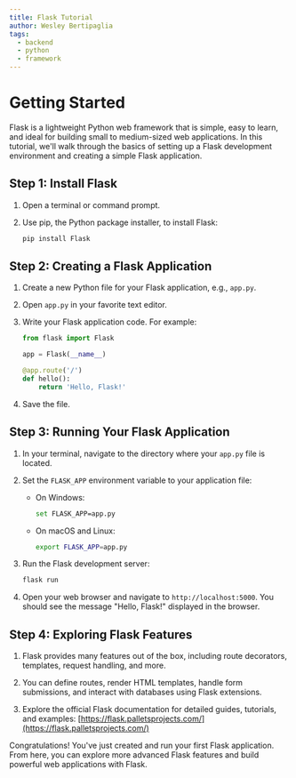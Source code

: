 ```yaml
---
title: Flask Tutorial
author: Wesley Bertipaglia
tags:
  - backend
  - python
  - framework
---
```

# Getting Started

Flask is a lightweight Python web framework that is simple, easy to learn, and ideal for building small to medium-sized web applications. In this tutorial, we'll walk through the basics of setting up a Flask development environment and creating a simple Flask application.

## Step 1: Install Flask

1. Open a terminal or command prompt.

2. Use pip, the Python package installer, to install Flask:

    ```bash
    pip install Flask
    ```

## Step 2: Creating a Flask Application

1. Create a new Python file for your Flask application, e.g., `app.py`.

2. Open `app.py` in your favorite text editor.

3. Write your Flask application code. For example:

    ```python
    from flask import Flask

    app = Flask(__name__)

    @app.route('/')
    def hello():
        return 'Hello, Flask!'
    ```

4. Save the file.

## Step 3: Running Your Flask Application

1. In your terminal, navigate to the directory where your `app.py` file is located.

2. Set the `FLASK_APP` environment variable to your application file:

    - On Windows:

        ```bash
        set FLASK_APP=app.py
        ```

    - On macOS and Linux:

        ```bash
        export FLASK_APP=app.py
        ```

3. Run the Flask development server:

    ```bash
    flask run
    ```

4. Open your web browser and navigate to `http://localhost:5000`. You should see the message "Hello, Flask!" displayed in the browser.

## Step 4: Exploring Flask Features

1. Flask provides many features out of the box, including route decorators, templates, request handling, and more.

2. You can define routes, render HTML templates, handle form submissions, and interact with databases using Flask extensions.

3. Explore the official Flask documentation for detailed guides, tutorials, and examples: [https://flask.palletsprojects.com/](https://flask.palletsprojects.com/)

Congratulations! You've just created and run your first Flask application. From here, you can explore more advanced Flask features and build powerful web applications with Flask.
